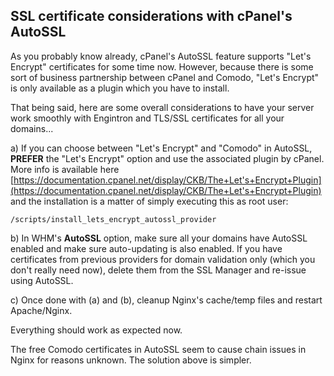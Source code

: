 ## SSL certificate considerations with cPanel's AutoSSL

As you probably know already, cPanel's AutoSSL feature supports "Let's Encrypt" certificates for some time now. However, because there is some sort of business partnership between cPanel and Comodo, "Let's Encrypt" is only available as a plugin which you have to install.

That being said, here are some overall considerations to have your server work smoothly with Engintron and TLS/SSL certificates for all your domains...

a) If you can choose between "Let's Encrypt" and "Comodo" in AutoSSL, **PREFER** the "Let's Encrypt" option and use the associated plugin by cPanel. More info is available here [https://documentation.cpanel.net/display/CKB/The+Let's+Encrypt+Plugin](https://documentation.cpanel.net/display/CKB/The+Let's+Encrypt+Plugin) and the installation is a matter of simply executing this as root user:
```
/scripts/install_lets_encrypt_autossl_provider
```

b) In WHM's **AutoSSL** option, make sure all your domains have AutoSSL enabled and make sure auto-updating is also enabled. If you have certificates from previous providers for domain validation only (which you don't really need now), delete them from the SSL Manager and re-issue using AutoSSL.

c) Once done with (a) and (b), cleanup Nginx's cache/temp files and restart Apache/Nginx.

Everything should work as expected now.

The free Comodo certificates in AutoSSL seem to cause chain issues in Nginx for reasons unknown. The solution above is simpler.